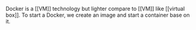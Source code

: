 Docker is a [[VM]] technology but lighter compare to [[VM]] like [[virtual box]].
To start a Docker, we create an image and start a container base on it.

